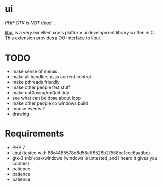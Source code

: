 ui
==
*PHP-GTK is NOT dead ...*

[libui](https://github.com/andlabs/libui) is a very excellent cross platform ui development library written in C. This extension provides a OO interface to [libui](https://github.com/andlabs/libui).

TODO
====

  - make sense of menus
  - make all handlers pass current control
  - make pthreads friendly
  - make other people test stuff
  - make onClosing/onQuit tidy
  - see what can be done about loop
  - make other people do windows build
  - mouse events ?
  - drawing

Requirements
===========

  - PHP 7
  - [libui](https://github.com/andlabs/libui) (tested with 86c4485578d6d58aff6528b27558bc1ccc6aadbe)
  - gtk-3 (nix)/osx/windows (windows is untested, and I heard it gives you cooties)
  - patience
  - patience
  - patience
